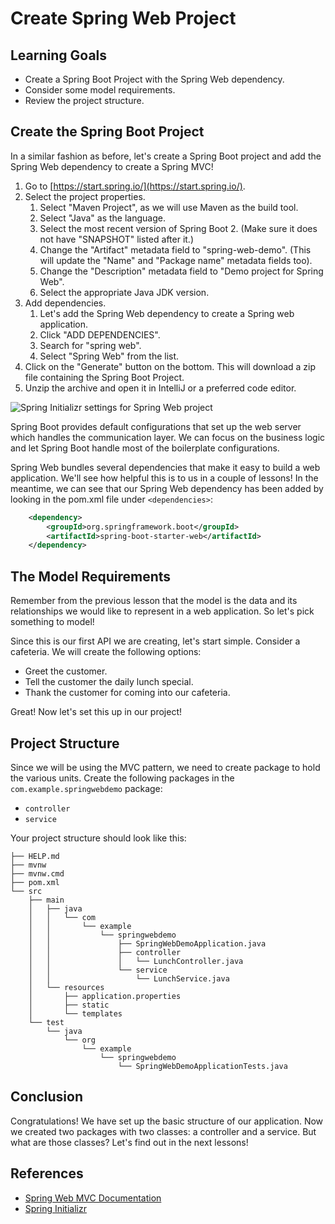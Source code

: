 # Create Spring Web Project

## Learning Goals

- Create a Spring Boot Project with the Spring Web dependency.
- Consider some model requirements.
- Review the project structure.

## Create the Spring Boot Project

In a similar fashion as before, let's create a Spring Boot project and add the
Spring Web dependency to create a Spring MVC!

1. Go to [https://start.spring.io/](https://start.spring.io/).
2. Select the project properties.
   1. Select "Maven Project", as we will use Maven as the build tool.
   2. Select "Java" as the language.
   3. Select the most recent version of Spring Boot 2. (Make sure it does not have
      "SNAPSHOT" listed after it.)
   4. Change the "Artifact" metadata field to "spring-web-demo". (This will update
      the "Name" and "Package name" metadata fields too).
   5. Change the "Description" metadata field to "Demo project for Spring Web".
   6. Select the appropriate Java JDK version.
3. Add dependencies.
   1. Let's add the Spring Web dependency to create a Spring web application.
   2. Click "ADD DEPENDENCIES".
   3. Search for "spring web".
   4. Select "Spring Web" from the list.
4. Click on the "Generate" button on the bottom. This will download a zip file
   containing the Spring Boot Project.
5. Unzip the archive and open it in IntelliJ or a preferred code editor.

![Spring Initializr settings for Spring Web project](https://curriculum-content.s3.amazonaws.com/spring-mod-1/spring-web-project/spring-initializr-web.png)

Spring Boot provides default configurations that set up the web server which
handles the communication layer. We can focus on the business logic and let
Spring Boot handle most of the boilerplate configurations.

Spring Web bundles several dependencies that make it easy to build a web
application. We'll see how helpful this is to us in a couple of lessons! In the
meantime, we can see that our Spring Web dependency has been added by looking in
the pom.xml file under `<dependencies>`:

```xml
    <dependency>
        <groupId>org.springframework.boot</groupId>
        <artifactId>spring-boot-starter-web</artifactId>
    </dependency>
```

## The Model Requirements

Remember from the previous lesson that the model is the data and its relationships
we would like to represent in a web application. So let's pick something to model!

Since this is our first API we are creating, let's start simple. Consider a
cafeteria. We will create the following options:

- Greet the customer.
- Tell the customer the daily lunch special.
- Thank the customer for coming into our cafeteria.

Great! Now let's set this up in our project!

## Project Structure

Since we will be using the MVC pattern, we need to create package to hold the
various units. Create the following packages in the `com.example.springwebdemo`
package:

- `controller`
- `service`

Your project structure should look like this:

```text
├── HELP.md
├── mvnw
├── mvnw.cmd
├── pom.xml
└── src
    ├── main
    │   ├── java
    │   │   └── com
    │   │       └── example
    │   │           └── springwebdemo
    │   │               ├── SpringWebDemoApplication.java
    │   │               ├── controller
    │   │               │   └── LunchController.java
    │   │               └── service
    │   │                   └── LunchService.java
    │   └── resources
    │       ├── application.properties
    │       ├── static
    │       └── templates
    └── test
        └── java
            └── org
                └── example
                    └── springwebdemo
                        └── SpringWebDemoApplicationTests.java
```

## Conclusion

Congratulations! We have set up the basic structure of our application. Now we
created two packages with two classes: a controller and a service. But what are
those classes? Let's find out in the next lessons!

## References

- [Spring Web MVC Documentation](https://docs.spring.io/spring-framework/docs/3.2.x/spring-framework-reference/html/mvc.html)
- [Spring Initializr](https://start.spring.io/)
